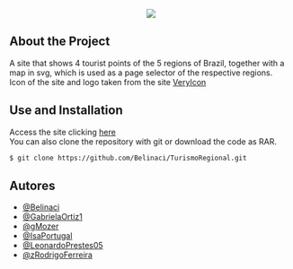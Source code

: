 <p align = "center">
   <img src="https://i.imgur.com/2zsZF59.png">
<p>

## About the Project
A site that shows 4 tourist points of the 5 regions of Brazil, together with a map in svg, which is used as a page selector of the respective regions. <br> Icon of the site and logo taken from the site [VeryIcon](https://www.veryicon.com)

## Use and Installation
Access the site clicking [here](https://gmozer.github.io/TurismoRegional/)<br>You can also clone the repository with git or download the code as RAR.

```bash
$ git clone https://github.com/Belinaci/TurismoRegional.git
```
    
## Autores

- [@Belinaci](https://github.com/Belinaci)
- [@GabrielaOrtiz1](https://github.com/GabrielaOrtiz1)
- [@gMozer](https://www.github.com/gMozer)
- [@IsaPortugal](https://github.com/IsaPortugal)
- [@LeonardoPrestes05](https://github.com/LeonardoPrestes05)
- [@zRodrigoFerreira](https://github.com/zRodrigoFerreira)
